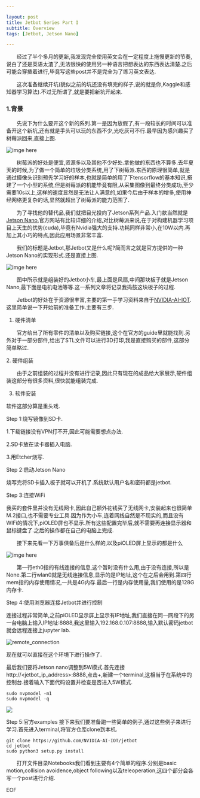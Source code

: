 ```yaml
---

layout: post
title: Jetbot Series Part I
subtitle: Overview
tags: [Jetbot, Jetson Nano]

---
```


<p style="text-indent:2em">经过了半个多月的更新,我发现完全使用英文会在一定程度上拖慢更新的节奏,说白了还是英语太渣了,无法很快的使用另一种语言把想表达的东西表达清楚.之后可能会穿插着进行,毕竟写这些post并不是完全为了练习英文表达.</p>
<p style="text-indent:2em">这次准备继续开坑(貌似之前的坑还没有填完的样子,说的就是你,Kaggle和感知器学习算法).不过无所谓了,就是要把新坑开起来.</p>

### 1.背景
<p style="text-indent:2em">先说下为什么要开这个新的系列.第一是因为放假了,有一段较长的时间可以准备开这个新坑,还有就是手头可以玩的东西不少,光吃灰可不行.最早因为感兴趣买了树莓派回来,直接上图.</p>

![imge here](/img/Raspberry.jpg)

<p style="text-indent:2em">树莓派的好处是便宜,资源多以及其他不少好处.拿他做的东西也不算多.去年夏天的时候,为了做一个简单的垃圾分类系统,用了下树莓派.东西的原理很简单,就是通过摄像头识别预先学习好的样本,也就是简单的用了下tensorflow的基本知识,搭建了一个小型的系统,但是树莓派的机能毕竟有限,从采集图像到最终分类成功,至少需要10s以上,这样的速度显然是无法让人满意的,如果今后由于样本的增多,使用神经网络更复杂的话,显然就超出了树莓派的能力范围了.</p>
<p style="text-indent:2em">为了寻找他的替代品,我们就把目光投向了Jetson系列产品.入门款当然就是<a href="https://www.nvidia.cn/autonomous-machines/embedded-systems/jetson-nano/">Jetson Nano</a>,官方网站有比较详细的介绍,对比树莓派来说,在于对构建机器学习项目上天生的优势(cuda),毕竟有Nvidia强大的支持.功耗同样非常小,在10W以内.再加上其小巧的特点,因此应用场景非常丰富.</p>
<p style="text-indent:2em">我们的标题是Jetbot,那Jetbot又是什么呢?简而言之就是官方提供的一种Jetson Nano的实现形式.还是直接上图.</p>

![imge here](/img/jetbot.jpg)

<p style="text-indent:2em">图中所示就是组装好的Jetbot小车,最上面是风扇,中间那块板子就是Jetson Nano,最下面是电机电池等等.这一系列文章将记录我捣鼓这块板子的过程.</p>

<p style="text-indent:2em">Jetbot的好处在于资源很丰富,主要的第一手学习资料来自于<a href="https://github.com/NVIDIA-AI-IOT/jetbot">NVIDIA-AI-IOT</a>.这里简单说一下开始前的准备工作.主要有三步.</p>

1. 硬件清单

<p style="text-indent:2em">官方给出了所有零件的清单以及购买链接,这个在官方的guide里就能找到.另外对于一部分部件,给出了STL文件可以进行3D打印,我是直接购买的部件,这部分简单略过.</p>
2. 硬件组装

<p style="text-indent:2em">由于之前组装的过程并没有进行记录,因此只有现在的成品给大家展示,硬件组装这部分有很多资料,很快就能组装完成.</p>

3. 软件安装

软件这部分算是重头戏.

Step 1:烧写镜像到SD卡.

1.下载链接没有VPN打不开,因此可能需要想点办法.

2.SD卡放在读卡器插入电脑.

3.用Etcher烧写.

Step 2:启动Jetson Nano

烧写完将SD卡插入板子就可以开机了.系统默认用户名和密码都是jetbot.

Step 3:连接WiFi

我买的套件里并没有无线网卡,因此自己额外花钱买了无线网卡,安装起来也很简单M.2接口,也不需要专业工具.因为作为小车,连着网线自然是不现实的,而且没有WIFi的情况下,piOLED屏也不显示.所有这些配置完毕后,就不需要再连接显示器和鼠标键盘了.之后的操作都在自己的电脑上完成.

<p style="text-indent:2em">接下来先看一下万事俱备后是什么样的,以及piOLED屏上显示的都是什么</p>

![imge here](/img/jetbot_led.jpg)

<p style="text-indent:2em">第一行eth0指的有线连接的信息,这个暂时没有什么用,由于没有连接,所以是None.第二行wlan0就是无线连接信息,显示的是IP地址,这个在之后会用到.第四行mem指的内存使用情况,一共是4G内存.最后一行是内存使用量,我们使用的是128G内存卡.</p>

Step 4:使用浏览器连接Jetbot并进行控制

连接过程非常简单,之前piOLED显示屏上显示有IP地址,我们直接在同一网段下的另一台电脑上输入IP地址:8888,我这里输入192.168.0.107:8888,输入默认密码jetbot就会远程连接上jupyter lab.

![remote_connection](/img/remote_connection.png)

现在就可以直接在这个环境下进行操作了.

最后我们要将Jetson nano调整到5W模式.首先连接http://<jetbot_ip_address>:8888,点击+,新建一个terminal,这相当于在系统中的控制台.接着输入下面代码设置并检查是否进入5W模式.

```
sudo nvpmodel -m1
sudo nvpmodel -q
```
![](/img/5W_model.png)

Step 5:官方examples
接下来我们要准备跑一些简单的例子,通过这些例子来进行学习.首先进入terminal,将官方仓库clone到本机.

```
git clone https://github.com/NVIDIA-AI-IOT/jetbot
cd jetbot
sudo python3 setup.py install
```
<p style="text-indent:2em">打开文件目录Notebooks我们看到主要有4个简单的程序.分别是basic motion,collision avoidence,object following以及teleoperation,这四个部分会各写一个post进行介绍.</p>

EOF


